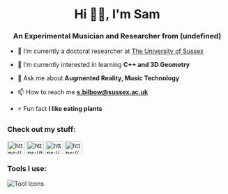 <h1 align="center">Hi 👋🏻, I'm Sam</h1>
<h3 align="center">An Experimental Musician and Researcher from (undefined)</h3>

- 🔭 I’m currently a doctoral researcher at [The University of Sussex](https://profiles.sussex.ac.uk/p376006-sam-bilbow)

- 🌱 I’m currently interested in learning **C++ and 3D Geometry**

- 💬 Ask me about **Augmented Reality, Music Technology**

- 📫 How to reach me **s.bilbow@sussex.ac.uk**

- ⚡ Fun fact **I like eating plants**

<h3 align="left">Check out my stuff:</h3>
<p align="left">
<a href="https://www.linkedin.com/in/sambilbow/" target="blank"><img align="center" src="https://raw.githubusercontent.com/rahuldkjain/github-profile-readme-generator/master/src/images/icons/Social/linked-in-alt.svg" alt="https://www.linkedin.com/in/sambilbow/" height="30" width="40" /></a>
<a href="https://twitter.com/sambilbow" target="blank"><img align="center" src="https://raw.githubusercontent.com/rahuldkjain/github-profile-readme-generator/master/src/images/icons/Social/twitter.svg" alt="https://twitter.com/sambilbow" height="30" width="40" /></a>
<a href="https://www.youtube.com/channel/UCCT0erKaf3pnGUb61-3D2TA" target="blank"><img align="center" src="https://raw.githubusercontent.com/rahuldkjain/github-profile-readme-generator/master/src/images/icons/Social/youtube.svg" alt="https://www.youtube.com/channel/UCCT0erKaf3pnGUb61-3D2TA" height="30" width="40" /></a>
<a href="https://www.sambilbow.com" target="blank"><img align="center" src="https://raw.githubusercontent.com/rahuldkjain/github-profile-readme-generator/master/src/images/icons/Social/blogger.svg" alt="https://www.sambilbow.com" height="30" width="40" /></a>
</p>

<h3 align="left">Tools I use:</h3>

![Tool Icons](https://skillicons.dev/icons?i=unity,cs,swift,html,css,arduino,raspberrypi,docker,github,git,ps,stackoverflow)


